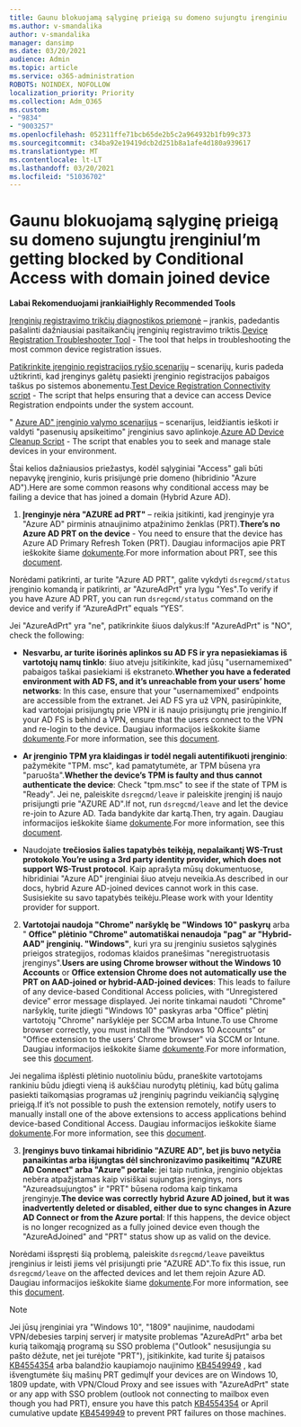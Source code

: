 ```yaml
---
title: Gaunu blokuojamą sąlyginę prieigą su domeno sujungtu įrenginiu
ms.author: v-smandalika
author: v-smandalika
manager: dansimp
ms.date: 03/20/2021
audience: Admin
ms.topic: article
ms.service: o365-administration
ROBOTS: NOINDEX, NOFOLLOW
localization_priority: Priority
ms.collection: Adm_O365
ms.custom:
- "9834"
- "9003257"
ms.openlocfilehash: 052311ffe71bcb65de2b5c2a964932b1fb99c373
ms.sourcegitcommit: c34ba92e19419dcb2d251b8a1afe4d180a939617
ms.translationtype: MT
ms.contentlocale: lt-LT
ms.lasthandoff: 03/20/2021
ms.locfileid: "51036702"
---
```

# <a name="im-getting-blocked-by-conditional-access-with-domain-joined-device"></a><span data-ttu-id="e051e-102">Gaunu blokuojamą sąlyginę prieigą su domeno sujungtu įrenginiu</span><span class="sxs-lookup"><span data-stu-id="e051e-102">I’m getting blocked by Conditional Access with domain joined device</span></span>

<span data-ttu-id="e051e-103">**Labai Rekomenduojami įrankiai**</span><span class="sxs-lookup"><span data-stu-id="e051e-103">**Highly Recommended Tools**</span></span>

<span data-ttu-id="e051e-104">[Įrenginių registravimo trikčių diagnostikos priemonė](https://docs.microsoft.com/samples/azure-samples/dsregtool/dsregtool/) – įrankis, padedantis pašalinti dažniausiai pasitaikančių įrenginių registravimo triktis.</span><span class="sxs-lookup"><span data-stu-id="e051e-104">[Device Registration Troubleshooter Tool](https://docs.microsoft.com/samples/azure-samples/dsregtool/dsregtool/) - The tool that helps in troubleshooting the most common device registration issues.</span></span>

<span data-ttu-id="e051e-105">[Patikrinkite įrenginio registracijos ryšio scenarijų](https://docs.microsoft.com/samples/azure-samples/testdeviceregconnectivity/testdeviceregconnectivity/) – scenarijų, kuris padeda užtikrinti, kad įrenginys galėtų pasiekti įrenginio registracijos pabaigos taškus po sistemos abonementu.</span><span class="sxs-lookup"><span data-stu-id="e051e-105">[Test Device Registration Connectivity script](https://docs.microsoft.com/samples/azure-samples/testdeviceregconnectivity/testdeviceregconnectivity/) - The script that helps ensuring that a device can access Device Registration endpoints under the system account.</span></span>

<span data-ttu-id="e051e-106">" [Azure AD" įrenginio valymo scenarijus](https://github.com/mzmaili/AzureADDeviceCleanup) – scenarijus, leidžiantis ieškoti ir valdyti "pasenusių apsikeitimo" įrenginius savo aplinkoje.</span><span class="sxs-lookup"><span data-stu-id="e051e-106">[Azure AD Device Cleanup Script](https://github.com/mzmaili/AzureADDeviceCleanup) - The script that enables you to seek and manage stale devices in your environment.</span></span>

<span data-ttu-id="e051e-107">Štai kelios dažniausios priežastys, kodėl sąlyginiai "Access" gali būti nepavykę įrenginio, kuris prisijungė prie domeno (hibridinio "Azure AD").</span><span class="sxs-lookup"><span data-stu-id="e051e-107">Here are some common reasons why conditional access may be failing a device that has joined a domain (Hybrid Azure AD).</span></span>

1. <span data-ttu-id="e051e-108">**Įrenginyje nėra "AZURE ad PRT"** – reikia įsitikinti, kad įrenginyje yra "Azure AD" pirminis atnaujinimo atpažinimo ženklas (PRT).</span><span class="sxs-lookup"><span data-stu-id="e051e-108">**There’s no Azure AD PRT on the device** - You need to ensure that the device has Azure AD Primary Refresh Token (PRT).</span></span> <span data-ttu-id="e051e-109">Daugiau informacijos apie PRT ieškokite šiame [dokumente](https://docs.microsoft.com/azure/active-directory/devices/concept-primary-refresh-token).</span><span class="sxs-lookup"><span data-stu-id="e051e-109">For more information about PRT, see this [document](https://docs.microsoft.com/azure/active-directory/devices/concept-primary-refresh-token).</span></span>

<span data-ttu-id="e051e-110">Norėdami patikrinti, ar turite "Azure AD PRT", galite vykdyti `dsregcmd/status` įrenginio komandą ir patikrinti, ar "AzureAdPrt" yra lygu "Yes".</span><span class="sxs-lookup"><span data-stu-id="e051e-110">To verify if you have Azure AD PRT, you can run `dsregcmd/status` command on the device and verify if “AzureAdPrt” equals “YES”.</span></span>

<span data-ttu-id="e051e-111">Jei "AzureAdPrt" yra "ne", patikrinkite šiuos dalykus:</span><span class="sxs-lookup"><span data-stu-id="e051e-111">If "AzureAdPrt" is "NO", check the following:</span></span>

- <span data-ttu-id="e051e-112">**Nesvarbu, ar turite išorinės aplinkos su AD FS ir yra nepasiekiamas iš vartotojų namų tinklo**: šiuo atveju įsitikinkite, kad jūsų "usernamemixed" pabaigos taškai pasiekiami iš ekstraneto.</span><span class="sxs-lookup"><span data-stu-id="e051e-112">**Whether you have a federated environment with AD FS, and it’s unreachable from your users’ home networks**: In this case, ensure that your "usernamemixed" endpoints are accessible from the extranet.</span></span> <span data-ttu-id="e051e-113">Jei AD FS yra už VPN, pasirūpinkite, kad vartotojai prisijungtų prie VPN ir iš naujo prisijungtų prie įrenginio.</span><span class="sxs-lookup"><span data-stu-id="e051e-113">If your AD FS is behind a VPN, ensure that the users connect to the VPN and re-login to the device.</span></span> <span data-ttu-id="e051e-114">Daugiau informacijos ieškokite šiame [dokumente](https://docs.microsoft.com/azure/active-directory/devices/hybrid-azuread-join-federated-domains).</span><span class="sxs-lookup"><span data-stu-id="e051e-114">For more information, see this [document](https://docs.microsoft.com/azure/active-directory/devices/hybrid-azuread-join-federated-domains).</span></span>

- <span data-ttu-id="e051e-115">**Ar įrenginio TPM yra klaidingas ir todėl negali autentifikuoti įrenginio**: pažymėkite "TPM. msc", kad pamatytumėte, ar TPM būsena yra "paruošta".</span><span class="sxs-lookup"><span data-stu-id="e051e-115">**Whether the device’s TPM is faulty and thus cannot authenticate the device**: Check "tpm.msc" to see if the state of TPM is "Ready".</span></span> <span data-ttu-id="e051e-116">Jei ne, paleiskite `dsregcmd/leave` ir paleiskite įrenginį iš naujo prisijungti prie "AZURE AD".</span><span class="sxs-lookup"><span data-stu-id="e051e-116">If not, run `dsregcmd/leave` and let the device re-join to Azure AD.</span></span> <span data-ttu-id="e051e-117">Tada bandykite dar kartą.</span><span class="sxs-lookup"><span data-stu-id="e051e-117">Then, try again.</span></span> <span data-ttu-id="e051e-118">Daugiau informacijos ieškokite šiame [dokumente](https://docs.microsoft.com/azure/active-directory/devices/troubleshoot-device-dsregcmd#sso-state).</span><span class="sxs-lookup"><span data-stu-id="e051e-118">For more information, see this [document](https://docs.microsoft.com/azure/active-directory/devices/troubleshoot-device-dsregcmd#sso-state).</span></span>

- <span data-ttu-id="e051e-119">Naudojate **trečiosios šalies tapatybės teikėją, nepalaikantį WS-Trust protokolo**.</span><span class="sxs-lookup"><span data-stu-id="e051e-119">**You’re using a 3rd party identity provider, which does not support WS-Trust protocol**.</span></span> <span data-ttu-id="e051e-120">Kaip aprašyta mūsų dokumentuose, hibridiniai "Azure AD" įrenginiai šiuo atveju neveikia.</span><span class="sxs-lookup"><span data-stu-id="e051e-120">As described in our docs, hybrid Azure AD-joined devices cannot work in this case.</span></span> <span data-ttu-id="e051e-121">Susisiekite su savo tapatybės teikėju.</span><span class="sxs-lookup"><span data-stu-id="e051e-121">Please work with your Identity provider for support.</span></span>

2. <span data-ttu-id="e051e-122">**Vartotojai naudoja "Chrome" naršyklę be "Windows 10" paskyrų** arba " **Office" plėtinio "Chrome" automatiškai nenaudoja "pag" ar "Hybrid-AAD" įrenginių. "Windows"**, kuri yra su įrenginiu susietos sąlyginės prieigos strategijos, rodomas klaidos pranešimas "neregistruotasis įrenginys".</span><span class="sxs-lookup"><span data-stu-id="e051e-122">**Users are using Chrome browser without the Windows 10 Accounts** or **Office extension Chrome does not automatically use the PRT on AAD-joined or hybrid-AAD-joined devices**: This leads to failure of any device-based Conditional Access policies, with “Unregistered device” error message displayed.</span></span> <span data-ttu-id="e051e-123">Jei norite tinkamai naudoti "Chrome" naršyklę, turite įdiegti "Windows 10" paskyras arba "Office" plėtinį vartotojų "Chrome" naršyklėje per SCCM arba Intune.</span><span class="sxs-lookup"><span data-stu-id="e051e-123">To use Chrome browser correctly, you must install the “Windows 10 Accounts” or "Office extension to the users’ Chrome browser" via SCCM or Intune.</span></span> <span data-ttu-id="e051e-124">Daugiau informacijos ieškokite šiame [dokumente](https://docs.microsoft.com/azure/active-directory/conditional-access/concept-conditional-access-conditions#chrome-support).</span><span class="sxs-lookup"><span data-stu-id="e051e-124">For more information, see this [document](https://docs.microsoft.com/azure/active-directory/conditional-access/concept-conditional-access-conditions#chrome-support).</span></span>

<span data-ttu-id="e051e-125">Jei negalima išplėsti plėtinio nuotoliniu būdu, praneškite vartotojams rankiniu būdu įdiegti vieną iš aukščiau nurodytų plėtinių, kad būtų galima pasiekti taikomąsias programas už įrenginių pagrindu veikiančią sąlyginę prieigą.</span><span class="sxs-lookup"><span data-stu-id="e051e-125">If it’s not possible to push the extension remotely, notify users to manually install one of the above extensions to access applications behind device-based Conditional Access.</span></span> <span data-ttu-id="e051e-126">Daugiau informacijos ieškokite šiame [dokumente](https://docs.microsoft.com/azure/active-directory/conditional-access/require-managed-devices#prerequisites).</span><span class="sxs-lookup"><span data-stu-id="e051e-126">For more information, see this [document](https://docs.microsoft.com/azure/active-directory/conditional-access/require-managed-devices#prerequisites).</span></span>

3. <span data-ttu-id="e051e-127">**Įrenginys buvo tinkamai hibridinio "AZURE AD", bet jis buvo netyčia panaikintas arba išjungtas dėl sinchronizavimo pasikeitimų "AZURE AD Connect" arba "Azure" portale**: jei taip nutinka, įrenginio objektas nebėra atpažįstamas kaip visiškai sujungtas įrenginys, nors "Azureadsujungtos" ir "PRT" būsena rodoma kaip tinkama įrenginyje.</span><span class="sxs-lookup"><span data-stu-id="e051e-127">**The device was correctly hybrid Azure AD joined, but it was inadvertently deleted or disabled, either due to sync changes in Azure AD Connect or from the Azure portal**: If this happens, the device object is no longer recognized as a fully joined device even though the "AzureAdJoined" and "PRT" status show up as valid on the device.</span></span>

<span data-ttu-id="e051e-128">Norėdami išspręsti šią problemą, paleiskite `dsregcmd/leave` paveiktus įrenginius ir leisti jiems vėl prisijungti prie "AZURE AD".</span><span class="sxs-lookup"><span data-stu-id="e051e-128">To fix this issue, run `dsregcmd/leave` on the affected devices and let them rejoin Azure AD.</span></span> <span data-ttu-id="e051e-129">Daugiau informacijos ieškokite šiame [dokumente](https://docs.microsoft.com/azure/active-directory/devices/faq#q-why-do-my-users-see-an-error-message-saying-your-organization-has-deleted-the-device-or-your-organization-has-disabled-the-device-on-their-windows-10-devices).</span><span class="sxs-lookup"><span data-stu-id="e051e-129">For more information, see this [document](https://docs.microsoft.com/azure/active-directory/devices/faq#q-why-do-my-users-see-an-error-message-saying-your-organization-has-deleted-the-device-or-your-organization-has-disabled-the-device-on-their-windows-10-devices).</span></span>

> [!NOTE]
> <span data-ttu-id="e051e-130">Jei jūsų įrenginiai yra "Windows 10", "1809" naujinime, naudodami VPN/debesies tarpinį serverį ir matysite problemas "AzureAdPrt" arba bet kurią taikomąją programą su SSO problema ("Outlook" nesusijungia su pašto dėžute, net jei turėjote "PRT"), įsitikinkite, kad turite šį pataisos [KB4554354](https://support.microsoft.com/topic/march-30-2020-kb4554354-os-build-17763-1132-deaba49b-4b29-55b9-caee-3e2d87dd75a2) arba balandžio kaupiamojo naujinimo [KB4549949](https://support.microsoft.com/topic/april-14-2020-kb4549949-os-build-17763-1158-76d9a3af-b20b-8996-bd4d-7b50c505fda6) , kad išvengtumėte šių mašinų PRT gedimų</span><span class="sxs-lookup"><span data-stu-id="e051e-130">If your devices are on Windows 10, 1809 update, with VPN/Cloud Proxy and see issues with "AzureAdPrt" state or any app with SSO problem (outlook not connecting to mailbox even though you had PRT), ensure you have this patch [KB4554354](https://support.microsoft.com/topic/march-30-2020-kb4554354-os-build-17763-1132-deaba49b-4b29-55b9-caee-3e2d87dd75a2) or April cumulative update [KB4549949](https://support.microsoft.com/topic/april-14-2020-kb4549949-os-build-17763-1158-76d9a3af-b20b-8996-bd4d-7b50c505fda6) to prevent PRT failures on those machines.</span></span>

















